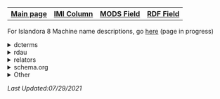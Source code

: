 <!DOCTYPE html>
<html>
<head>
</head>
<body>
<table style="width:100%">
  <tr>
    <th><a href="index.md">Main page</a></th>
	<th><a href="IMI.md">IMI Column</a></th>
    <th><a href="MODS.md">MODS Field</a></th>
    <th><a href="RDF.md">RDF Field</a></th>
  </tr>
<table>

<p>For Islandora 8 Machine name descriptions, go <a href="Islandora.8.MachineNames.md">here</a> (page in progress)</p>	

<details>
<summary>dcterms</summary>
	<li><a href="rdf.abstract.md">RDF/dcterms:abstract </a></li>
</details>
<details>
<summary>rdau</summary>
    <li><a href="rdf.rdau.p60496.md" class ="magic-button" title="Definition: Relates a resource to limitations placed on access to a resource">rdau:P60496</a></li>
</details>
<details>
<summary>relators</summary>
	<li></li>
</details>
<details>
<summary>schema.org</summary>
	<li></li>
</details>
<details>
<summary>Other</summary>
	    <li><a href="rdf.pcdm_memberOf.md" class ="magic-button" title="Definition: Links from an Object or Collection to a containing Object or Collection.">pcdm:memberOf</a></li>
</details>

<p><i>Last Updated:</font>07/29/2021</p>
</dl>
</html>
